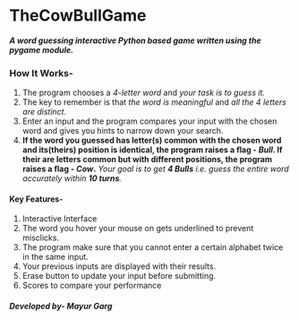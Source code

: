# TheCowBullGame
*__A word guessing interactive Python based game written using the pygame module.__*

### How It Works-
1. The program chooses a _4-letter word_ and _your task is to guess it._
2. The key to remember is that _the word is meaningful_ and _all the 4 letters are distinct._
3. Enter an input and the program compares your input with the chosen word and gives you hints to narrow down your search.
4. __If the word you guessed has letter(s) common with the chosen word and its(theirs) position is identical, the program raises a flag - _Bull_. If their are letters common but with different positions, the program raises a flag - _Cow_.__
_Your goal is to get __4 Bulls__ i.e. guess the entire word accurately within __10 turns__._

#### Key Features-
1. Interactive Interface
2. The word you hover your mouse on gets underlined to prevent misclicks.
3. The program make sure that you cannot enter a certain alphabet twice in the same input.
4. Your previous inputs are displayed with their results.
5. Erase button to update your input before submitting.
6. Scores to compare your performance

##### Developed by- _Mayur Garg_
